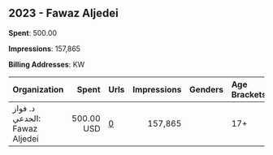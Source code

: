 ## 2023 - Fawaz Aljedei 
**Spent**: 500.00

**Impressions**: 157,865

**Billing Addresses**: KW

|Organization|Spent|Urls|Impressions|Genders|Age Brackets|Country Codes|
|:---|---:|:---|---:|:---|:---|:---|
|د. فواز الجدعي: Fawaz Aljedei|500.00 USD|[0](https://www.snap.com/political-ads/asset/f78354482c9f60ef862732e6f9fd64b0f2e7582749b0a4948952ddde3b748ac0?mediaType=mp4)|157,865||17+|kuwait|
